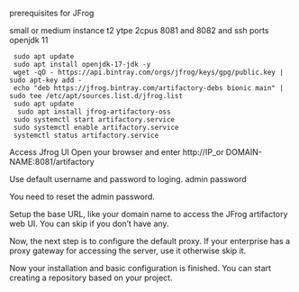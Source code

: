 prerequisites for JFrog

small or medium instance t2 ytpe
2cpus
8081 and 8082 and ssh ports
openjdk 11
```
 sudo apt update
 sudo apt install openjdk-17-jdk -y
 wget -qO - https://api.bintray.com/orgs/jfrog/keys/gpg/public.key | sudo apt-key add -
 echo "deb https://jfrog.bintray.com/artifactory-debs bionic main" | sudo tee /etc/apt/sources.list.d/jfrog.list
 sudo apt update
  sudo apt install jfrog-artifactory-oss
 sudo systemctl start artifactory.service
 sudo systemctl enable artifactory.service
 systemctl status artifactory.service
```
Access Jfrog UI
Open your browser and enter http://IP_or DOMAIN-NAME:8081/artifactory

Use default username and password to loging.
admin
password

You need to reset the admin password.

Setup the base URL, like your domain name to access the JFrog artifactory web UI. You can skip if you don’t have any.

Now, the next step is to configure the default proxy. If your enterprise has a proxy gateway for accessing the server, use it otherwise skip it.

Now your installation and basic configuration is finished. You can start creating a repository based on your project.
